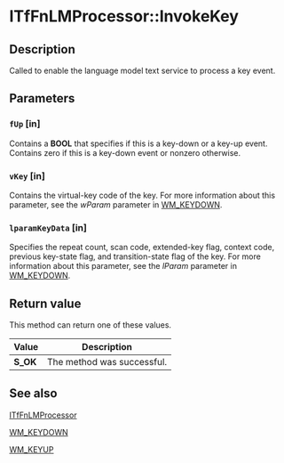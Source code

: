 # ITfFnLMProcessor::InvokeKey

## Description

Called to enable the language model text service to process a key event.

## Parameters

### `fUp` [in]

Contains a **BOOL** that specifies if this is a key-down or a key-up event. Contains zero if this is a key-down event or nonzero otherwise.

### `vKey` [in]

Contains the virtual-key code of the key. For more information about this parameter, see the *wParam* parameter in [WM_KEYDOWN](https://learn.microsoft.com/windows/desktop/inputdev/wm-keydown).

### `lparamKeyData` [in]

Specifies the repeat count, scan code, extended-key flag, context code, previous key-state flag, and transition-state flag of the key. For more information about this parameter, see the *lParam* parameter in [WM_KEYDOWN](https://learn.microsoft.com/windows/desktop/inputdev/wm-keydown).

## Return value

This method can return one of these values.

| Value | Description |
| --- | --- |
| **S_OK** | The method was successful. |

## See also

[ITfFnLMProcessor](https://learn.microsoft.com/windows/desktop/api/ctffunc/nn-ctffunc-itffnlmprocessor)

[WM_KEYDOWN](https://learn.microsoft.com/windows/desktop/inputdev/wm-keydown)

[WM_KEYUP](https://learn.microsoft.com/windows/desktop/inputdev/wm-keyup)